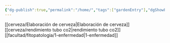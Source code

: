 ```yaml
---
{"dg-publish":true,"permalink":"/home/","tags":["gardenEntry"],"dgShowFileTree":true,"dgShowToc":true}
---
```




[[cerveza/Elaboración de cerveza\|Elaboración de cerveza]]
	[[cerveza/rendimiento tubo co2\|rendimiento tubo co2]]
[[facultad/fitopatologia/1-enfermedad\|1-enfermedad]]
